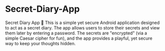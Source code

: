# Secret-Diary-App
Secret Diary App 📔 This is a simple yet secure Android application designed to act as a secret diary. The app allows users to store their secrets and view them later by entering a password. The secrets are "encrypted" (via a simple Caesar cipher for fun), and the app provides a playful, yet secure way to keep your thoughts hidden.
